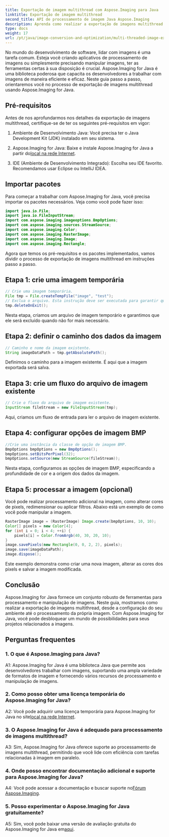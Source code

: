 ```yaml
---
title: Exportação de imagem multithread com Aspose.Imaging para Java
linktitle: Exportação de imagem multithread
second_title: API de processamento de imagem Java Aspose.Imaging
description: Aprenda como realizar a exportação de imagens multithread usando Aspose.Imaging for Java. Domine o processamento e a manipulação de imagens com este guia passo a passo.
type: docs
weight: 17
url: /pt/java/image-conversion-and-optimization/multi-threaded-image-export/
---
```

No mundo do desenvolvimento de software, lidar com imagens é uma tarefa comum. Esteja você criando aplicativos de processamento de imagens ou simplesmente precisando manipular imagens, ter as ferramentas certas à sua disposição é crucial. Aspose.Imaging for Java é uma biblioteca poderosa que capacita os desenvolvedores a trabalhar com imagens de maneira eficiente e eficaz. Neste guia passo a passo, orientaremos você no processo de exportação de imagens multithread usando Aspose.Imaging for Java.

## Pré-requisitos

Antes de nos aprofundarmos nos detalhes da exportação de imagens multithread, certifique-se de ter os seguintes pré-requisitos em vigor:

1. Ambiente de Desenvolvimento Java: Você precisa ter o Java Development Kit (JDK) instalado em seu sistema.

2.  Aspose.Imaging for Java: Baixe e instale Aspose.Imaging for Java a partir do[local na rede Internet](https://releases.aspose.com/imaging/java/).

3. IDE (Ambiente de Desenvolvimento Integrado): Escolha seu IDE favorito. Recomendamos usar Eclipse ou IntelliJ IDEA.

## Importar pacotes

Para começar a trabalhar com Aspose.Imaging for Java, você precisa importar os pacotes necessários. Veja como você pode fazer isso:

```java
import java.io.File;
import java.io.FileInputStream;
import com.aspose.imaging.imageoptions.BmpOptions;
import com.aspose.imaging.sources.StreamSource;
import com.aspose.imaging.Color;
import com.aspose.imaging.RasterImage;
import com.aspose.imaging.Image;
import com.aspose.imaging.Rectangle;
```

Agora que temos os pré-requisitos e os pacotes implementados, vamos dividir o processo de exportação de imagens multithread em instruções passo a passo.

## Etapa 1: crie uma imagem temporária

```java
// Crie uma imagem temporária.
File tmp = File.createTempFile("image", "test");
// Exclua o arquivo. Esta instrução deve ser executada para garantir que o recurso seja descartado adequadamente.
tmp.deleteOnExit();
```

Nesta etapa, criamos um arquivo de imagem temporário e garantimos que ele será excluído quando não for mais necessário.

## Etapa 2: definir o caminho dos dados da imagem

```java
// Caminho e nome da imagem existente.
String imageDataPath = tmp.getAbsolutePath();
```

Definimos o caminho para a imagem existente. É aqui que a imagem exportada será salva.

## Etapa 3: crie um fluxo do arquivo de imagem existente

```java
// Crie o fluxo do arquivo de imagem existente.
InputStream fileStream = new FileInputStream(tmp);
```

Aqui, criamos um fluxo de entrada para ler o arquivo de imagem existente.

## Etapa 4: configurar opções de imagem BMP

```java
//Crie uma instância da classe de opção de imagem BMP.
BmpOptions bmpOptions = new BmpOptions();
bmpOptions.setBitsPerPixel(32);
bmpOptions.setSource(new StreamSource(fileStream));
```

Nesta etapa, configuramos as opções de imagem BMP, especificando a profundidade de cor e a origem dos dados da imagem.

## Etapa 5: processar a imagem (opcional)

Você pode realizar processamento adicional na imagem, como alterar cores de pixels, redimensionar ou aplicar filtros. Abaixo está um exemplo de como você pode manipular a imagem.

```java
RasterImage image = (RasterImage) Image.create(bmpOptions, 10, 10);
Color[] pixels = new Color[4];
for (int i = 0; i < 4; ++i) {
    pixels[i] = Color.fromArgb(40, 30, 20, 10);
}
image.savePixels(new Rectangle(0, 0, 2, 2), pixels);
image.save(imageDataPath);
image.dispose();
```

Este exemplo demonstra como criar uma nova imagem, alterar as cores dos pixels e salvar a imagem modificada.

## Conclusão

Aspose.Imaging for Java fornece um conjunto robusto de ferramentas para processamento e manipulação de imagens. Neste guia, mostramos como realizar a exportação de imagens multithread, desde a configuração do seu ambiente até o processamento da própria imagem. Com Aspose.Imaging for Java, você pode desbloquear um mundo de possibilidades para seus projetos relacionados a imagens.

## Perguntas frequentes

### 1. O que é Aspose.Imaging para Java?

A1: Aspose.Imaging for Java é uma biblioteca Java que permite aos desenvolvedores trabalhar com imagens, suportando uma ampla variedade de formatos de imagem e fornecendo vários recursos de processamento e manipulação de imagens.

### 2. Como posso obter uma licença temporária do Aspose.Imaging for Java?

 A2: Você pode adquirir uma licença temporária para Aspose.Imaging for Java no site[local na rede Internet](https://purchase.aspose.com/temporary-license/).

### 3. O Aspose.Imaging for Java é adequado para processamento de imagens multithread?

A3: Sim, Aspose.Imaging for Java oferece suporte ao processamento de imagens multithread, permitindo que você lide com eficiência com tarefas relacionadas à imagem em paralelo.

### 4. Onde posso encontrar documentação adicional e suporte para Aspose.Imaging for Java?

 A4: Você pode acessar a documentação e buscar suporte no[Fórum Aspose.Imaging](https://forum.aspose.com/).

### 5. Posso experimentar o Aspose.Imaging for Java gratuitamente?

 A5: Sim, você pode baixar uma versão de avaliação gratuita do Aspose.Imaging for Java em[aqui](https://releases.aspose.com/).